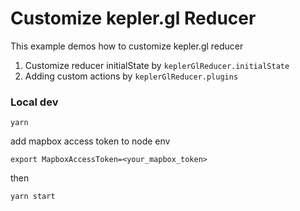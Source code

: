 # Customize kepler.gl Reducer

This example demos how to customize kepler.gl reducer

1. Customize reducer initialState by `keplerGlReducer.initialState`
2. Adding custom actions by `keplerGlReducer.plugins`

### Local dev

```
yarn
```

add mapbox access token to node env

```
export MapboxAccessToken=<your_mapbox_token>
```

then

```
yarn start
```
